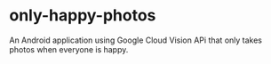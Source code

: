 # only-happy-photos
 An Android application using Google Cloud Vision APi that only takes photos when everyone is happy.
